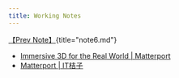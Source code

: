 ```yaml
---
title: Working Notes
---
```


[【Prev Note】](note6.html){title="note6.md"}

-   [Immersive 3D for the Real World | Matterport](https://matterport.com/)
-   [Matterport | IT桔子](http://www.itjuzi.com/company/11745)
